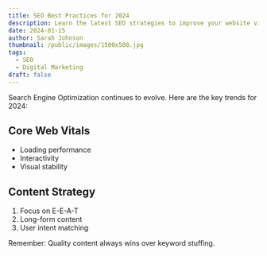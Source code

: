 ```yaml
---
title: SEO Best Practices for 2024
description: Learn the latest SEO strategies to improve your website visibility.
date: 2024-01-15
author: Sarah Johnson
thumbnail: /public/images/1500x500.jpg
tags:
  - SEO
  - Digital Marketing
draft: false
---
```


Search Engine Optimization continues to evolve. Here are the key trends for 2024:

## Core Web Vitals

- Loading performance
- Interactivity
- Visual stability

## Content Strategy

1. Focus on E-E-A-T
2. Long-form content
3. User intent matching

Remember: Quality content always wins over keyword stuffing.
